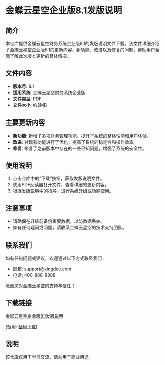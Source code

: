 # 金蝶云星空企业版8.1发版说明

## 简介
本仓库提供金蝶云星空财务系统企业版8.1的发版说明文件下载。该文件详细介绍了金蝶云星空企业版8.1的更新内容、新功能、改进以及修复的问题，帮助用户全面了解此次版本更新的具体情况。

## 文件内容
- **版本号**: 8.1
- **适用系统**: 金蝶云星空财务系统企业版
- **文件类型**: PDF
- **文件大小**: 约2MB

## 主要更新内容
- **新功能**: 新增了多项财务管理功能，提升了系统的整体性能和用户体验。
- **改进**: 对现有功能进行了优化，提高了系统的稳定性和操作效率。
- **修复**: 修复了之前版本中存在的一些已知问题，增强了系统的安全性。

## 使用说明
1. 点击仓库中的“下载”按钮，获取发版说明文件。
2. 使用PDF阅读器打开文件，查看详细的更新内容。
3. 根据发版说明中的指导，进行系统升级或功能使用。

## 注意事项
- 请确保在升级前备份重要数据，以防数据丢失。
- 如有任何疑问或问题，请联系金蝶云星空的技术支持团队。

## 联系我们
如有任何问题或建议，欢迎通过以下方式联系我们：
- 邮箱: support@kingdee.com
- 电话: 400-888-8888

感谢您对金蝶云星空的支持与信任！

## 下载链接
[金蝶云星空企业版8.1发版说明](https://pan.quark.cn/s/fdaba1b5d91e) 

(备用: [备用下载](https://pan.baidu.com/s/1jVOERIUY7TrPWOYqbzG2MA?pwd=1234))

## 说明

该仓库仅用于学习交流，请勿用于商业用途。
